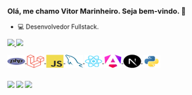 ### Olá, me chamo Vitor Marinheiro. Seja bem-vindo. 👋

- 💻 Desenvolvedor Fullstack.

 <div>
  <a href="https://github.com/vitormarinheiro1">
  <img height="180em" src="https://github-readme-stats.vercel.app/api?username=vitormarinheiro1&show_icons=false&theme=tokyonight&include_all_commits=true&count_private=true"/>
  <img height="180em" src="https://github-readme-stats.vercel.app/api/top-langs/?username=vitormarinheiro1&layout=compact&langs_count=7&theme=tokyonight"/>
</div>
<div style="display: inline_block"><br>
  <img align="center" alt="Vitor-PHP" height="30" width="40" src="https://raw.githubusercontent.com/devicons/devicon/master/icons/php/php-original.svg">
  <img align="center" alt="Vitor-Laravel" height="30" width="40" src="https://raw.githubusercontent.com/devicons/devicon/master/icons/laravel/laravel-original.svg">
 <img align="center" alt="Vitor-Laravel" height="30" width="40" src="https://raw.githubusercontent.com/devicons/devicon/master/icons/javascript/javascript-original.svg">
  <img align="center" alt="Vitor-Python" height="30" width="40" src="https://raw.githubusercontent.com/devicons/devicon/master/icons/mysql/mysql-original.svg">
  <img align="center" alt="Vitor-React" height="30" width="40" src="https://raw.githubusercontent.com/devicons/devicon/master/icons/react/react-original.svg">
  <img align="center" alt="Vitor-Angular" height="30" width="40" src="https://raw.githubusercontent.com/devicons/devicon/master/icons/angular/angular-original.svg">
  <img align="center" alt="Vitor-Next" height="30" width="40" src="https://raw.githubusercontent.com/devicons/devicon/master/icons/nextjs/nextjs-original.svg">
  <img align="center" alt="Vitor-Python" height="30" width="40" src="https://raw.githubusercontent.com/devicons/devicon/master/icons/python/python-original.svg">
</div>
  
  ##
 
<div> 
  <a href="https://www.linkedin.com/in/vitor-marinheiro-590a461ba/" target="_blank"><img src="https://img.shields.io/badge/-LinkedIn-%230077B5?style=for-the-badge&logo=linkedin&logoColor=white" target="_blank"></a> 
  <a href="https://www.instagram.com/marinheiroz" target="_blank"><img src="https://img.shields.io/badge/-Instagram-%23E4405F?style=for-the-badge&logo=instagram&logoColor=white" target="_blank"></a>
  <a href = "mailto:vitormarinheiro9@gmail.com"><img src="https://img.shields.io/badge/-Gmail-%23333?style=for-the-badge&logo=gmail&logoColor=white" target="_blank"></a>
 </div>
